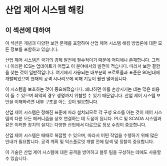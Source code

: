 # 산업 제어 시스템 해킹

## 이 섹션에 대하여

이 섹션은 개념과 다양한 보안 문제를 포함하여 산업 제어 시스템 해킹 방법론에 대한 모든 정보를 포함하고 있습니다.

산업 제어 시스템은 국가의 경제 발전에 필수적이기 때문에 어디에나 존재합니다. 그러나 이러한 ICS는 업데이트가 어렵고 이 분야에서의 발전이 적습니다. 따라서 보안 결함을 찾는 것이 일반적입니다. 여기에서 사용되는 대부분의 프로토콜과 표준은 90년대에 개발되었으며 현재의 공격 시나리오에 비해 기능이 훨씬 떨어집니다.

이 시스템을 보호하는 것이 중요해졌습니다. 왜냐하면 이를 손상시키는 데는 많은 비용이 들 수 있으며 최악의 경우 생명까지 위협할 수 있기 때문입니다. 산업 제어 시스템 보안을 이해하려면 내부 구조를 아는 것이 필요합니다.

산업 제어 시스템은 정해진 표준에 따라 설치되므로 각 구성 요소를 아는 것이 제어 시스템의 다른 모든 메커니즘을 상호 연결하는 데 도움이 됩니다. PLC 및 SCADA 시스템과 같은 이러한 장치의 설치는 다양한 산업에서 다르므로 정보 수집이 중요합니다.

산업 제어 시스템은 때때로 복잡할 수 있으며, 따라서 어떤 작업을 수행하기 위해 많은 인내가 필요합니다. 공격 계획 및 익스플로잇 개발 전에 탐색 및 정찰이 중요합니다.

이 기술은 산업 제어 시스템에 대한 공격을 방어하고 블루 팀을 구성하는 데에도 사용할 수 있습니다.
